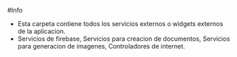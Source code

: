 #Info
- Esta carpeta contiene todos los servicios externos o widgets externos de la aplicacion.
- Servicios de firebase, Servicios para creacion de documentos, Servicios para generacion de imagenes, Controladores de internet.